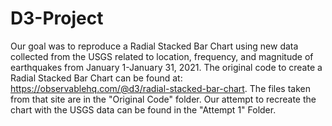 # D3-Project

Our goal was to reproduce a Radial Stacked Bar Chart using new data collected from the USGS related to location, frequency, and magnitude of earthquakes from January 1-January 31, 2021. 
The original code to create a Radial Stacked Bar Chart can be found at: https://observablehq.com/@d3/radial-stacked-bar-chart. The files taken from that site are in the "Original Code" folder. Our attempt to recreate the chart with the USGS data can be found in the "Attempt 1" Folder. 
